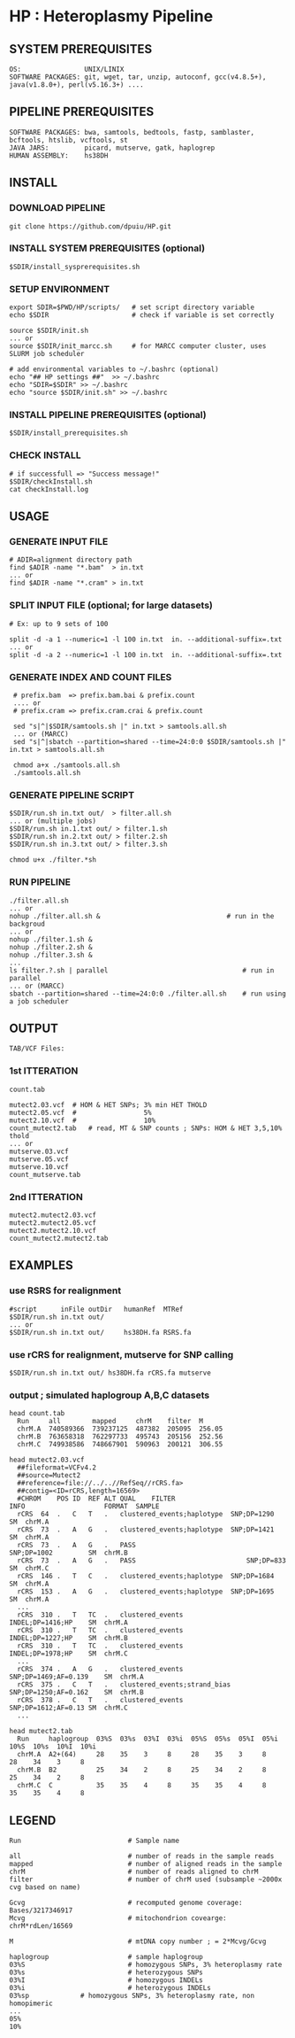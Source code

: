 # HP : Heteroplasmy Pipeline # 

## SYSTEM PREREQUISITES ##

    OS:                UNIX/LINIX 
    SOFTWARE PACKAGES: git, wget, tar, unzip, autoconf, gcc(v4.8.5+), java(v1.8.0+), perl(v5.16.3+) ....
 
## PIPELINE PREREQUISITES ##

    SOFTWARE PACKAGES: bwa, samtools, bedtools, fastp, samblaster, bcftools, htslib, vcftools, st
    JAVA JARS:         picard, mutserve, gatk, haplogrep
    HUMAN ASSEMBLY:    hs38DH

## INSTALL ## 

### DOWNLOAD PIPELINE ###

    git clone https://github.com/dpuiu/HP.git

### INSTALL SYSTEM PREREQUISITES (optional) ###

    $SDIR/install_sysprerequisites.sh

### SETUP ENVIRONMENT ###
    
    export SDIR=$PWD/HP/scripts/   # set script directory variable
    echo $SDIR                     # check if variable is set correctly
 
    source $SDIR/init.sh
    ... or    
    source $SDIR/init_marcc.sh     # for MARCC computer cluster, uses SLURM job scheduler

    # add environmental variables to ~/.bashrc (optional)
    echo "## HP settings ##"  >> ~/.bashrc
    echo "SDIR=$SDIR" >> ~/.bashrc
    echo "source $SDIR/init.sh" >> ~/.bashrc

### INSTALL PIPELINE PREREQUISITES (optional) ###

    $SDIR/install_prerequisites.sh  

### CHECK INSTALL ###
  
    # if successfull => "Success message!"
    $SDIR/checkInstall.sh
    cat checkInstall.log

## USAGE ##

### GENERATE INPUT FILE  ###

    # ADIR=alignment directory path
    find $ADIR -name "*.bam"  > in.txt
    ... or
    find $ADIR -name "*.cram" > in.txt

### SPLIT INPUT FILE (optional; for large datasets) ###
   
    # Ex: up to 9 sets of 100

    split -d -a 1 --numeric=1 -l 100 in.txt  in. --additional-suffix=.txt
    ... or
    split -d -a 2 --numeric=1 -l 100 in.txt  in. --additional-suffix=.txt
   
### GENERATE INDEX AND COUNT FILES ###

     # prefix.bam  => prefix.bam.bai & prefix.count 
     .... or 
     # prefix.cram => prefix.cram.crai & prefix.count 

     sed "s|^|$SDIR/samtools.sh |" in.txt > samtools.all.sh
     ... or (MARCC)
     sed "s|^|sbatch --partition=shared --time=24:0:0 $SDIR/samtools.sh |" in.txt > samtools.all.sh

     chmod a+x ./samtools.all.sh
     ./samtools.all.sh

### GENERATE PIPELINE SCRIPT ###

    $SDIR/run.sh in.txt out/  > filter.all.sh
    ... or (multiple jobs)
    $SDIR/run.sh in.1.txt out/ > filter.1.sh
    $SDIR/run.sh in.2.txt out/ > filter.2.sh
    $SDIR/run.sh in.3.txt out/ > filter.3.sh
    
    chmod u+x ./filter.*sh

### RUN PIPELINE  ###

    ./filter.all.sh
    ... or
    nohup ./filter.all.sh &	                               # run in the backgroud
    ... or
    nohup ./filter.1.sh &
    nohup ./filter.2.sh &
    nohup ./filter.3.sh &
    ...
    ls filter.?.sh | parallel	                               # run in parallel
    ... or (MARCC)
    sbatch --partition=shared --time=24:0:0 ./filter.all.sh    # run using a job scheduler

## OUTPUT ##

    TAB/VCF Files: 

### 1st ITTERATION ### 

    count.tab 
 
    mutect2.03.vcf	# HOM & HET SNPs; 3% min HET THOLD
    mutect2.05.vcf	#                 5%
    mutect2.10.vcf	#                 10%
    count_mutect2.tab   # read, MT & SNP counts ; SNPs: HOM & HET 3,5,10% thold 
    ... or
    mutserve.03.vcf
    mutserve.05.vcf
    mutserve.10.vcf
    count_mutserve.tab

### 2nd ITTERATION ###
    mutect2.mutect2.03.vcf
    mutect2.mutect2.05.vcf
    mutect2.mutect2.10.vcf
    count_mutect2.mutect2.tab

## EXAMPLES ##

### use RSRS for realignment ###

    #script      inFile outDir   humanRef  MTRef
    $SDIR/run.sh in.txt out/    
    ... or
    $SDIR/run.sh in.txt out/     hs38DH.fa RSRS.fa

### use rCRS for realignment, mutserve for SNP calling ###

    $SDIR/run.sh in.txt out/ hs38DH.fa rCRS.fa mutserve

### output ; simulated haplogroup A,B,C datasets ###

    head count.tab 
      Run     all        mapped     chrM    filter  M
      chrM.A  740589366  739237125  487382  205095  256.05
      chrM.B  763658318  762297733  495743  205156  252.56
      chrM.C  749938586  748667901  590963  200121  306.55

    head mutect2.03.vcf 
      ##fileformat=VCFv4.2
      ##source=Mutect2
      ##reference=file://../..//RefSeq//rCRS.fa>
      ##contig=<ID=rCRS,length=16569>
      #CHROM	POS	ID	REF	ALT	QUAL	FILTER	                        INFO	                FORMAT	SAMPLE
      rCRS	64	.	C	T	.	clustered_events;haplotype	SNP;DP=1290	        SM	chrM.A
      rCRS	73	.	A	G	.	clustered_events;haplotype	SNP;DP=1421	        SM	chrM.A
      rCRS	73	.	A	G	.	PASS	                        SNP;DP=1002	        SM	chrM.B
      rCRS	73	.	A	G	.	PASS	                        SNP;DP=833	        SM	chrM.C
      rCRS	146	.	T	C	.	clustered_events;haplotype	SNP;DP=1684	        SM	chrM.A
      rCRS	153	.	A	G	.	clustered_events;haplotype	SNP;DP=1695	        SM	chrM.A
      ...
      rCRS	310	.	T	TC	.	clustered_events	        INDEL;DP=1416;HP	SM	chrM.A
      rCRS	310	.	T	TC	.	clustered_events	        INDEL;DP=1227;HP	SM	chrM.B
      rCRS	310	.	T	TC	.	clustered_events	        INDEL;DP=1978;HP	SM	chrM.C
      ...
      rCRS	374	.	A	G	.	clustered_events	        SNP;DP=1469;AF=0.139	SM	chrM.A
      rCRS	375	.	C	T	.	clustered_events;strand_bias	SNP;DP=1250;AF=0.162	SM	chrM.B
      rCRS	378	.	C	T	.	clustered_events	        SNP;DP=1612;AF=0.13	SM	chrM.C
      ...
 
    head mutect2.tab
      Run     haplogroup  03%S  03%s  03%I  03%i  05%S  05%s  05%I  05%i  10%S  10%s  10%I  10%i
      chrM.A  A2+(64)     28    35    3     8     28    35    3     8     28    34    3     8
      chrM.B  B2          25    34    2     8     25    34    2     8     25    34    2     8
      chrM.C  C           35    35    4     8     35    35    4     8     35    35    4     8

## LEGEND ##

    Run                           # Sample name

    all                           # number of reads in the sample reads 
    mapped                        # number of aligned reads in the sample
    chrM                          # number of reads aligned to chrM
    filter                        # number of chrM used (subsample ~2000x cvg based on name)

    Gcvg                          # recomputed genome coverage: Bases/3217346917
    Mcvg                          # mitochondrion covearge: chrM*rdLen/16569

    M                             # mtDNA copy number ; = 2*Mcvg/Gcvg

    haplogroup                    # sample haplogroup
    03%S                          # homozygous SNPs, 3% heteroplasmy rate
    03%s                          # heterozygous SNPs
    03%I                          # homozygous INDELs
    03%i                          # heterozygous INDELs
    03%sp			  # homozygous SNPs, 3% heteroplasmy rate, non homopimeric
    ...
    05%
    10%
